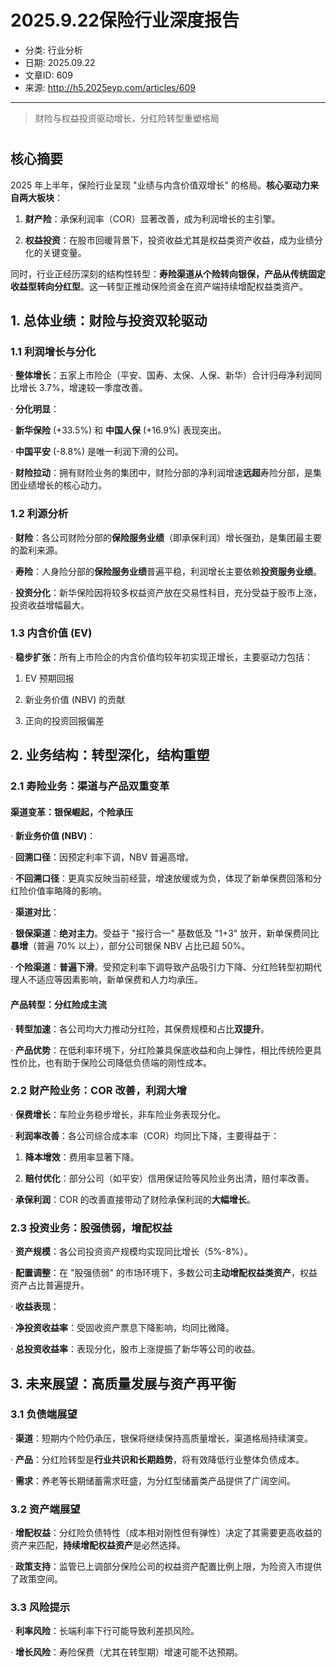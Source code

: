 # 2025.9.22保险行业深度报告

- 分类: 行业分析
- 日期: 2025.09.22
- 文章ID: 609
- 来源: http://h5.2025eyp.com/articles/609

---

> 财险与权益投资驱动增长，分红险转型重塑格局

# 

## **核心摘要**

2025 年上半年，保险行业呈现 "业绩与内含价值双增长" 的格局。**核心驱动力来自两大板块**：

00001. **财产险**：承保利润率（COR）显著改善，成为利润增长的主引擎。

00002. **权益投资**：在股市回暖背景下，投资收益尤其是权益类资产收益，成为业绩分化的关键变量。

同时，行业正经历深刻的结构性转型：**寿险渠道从个险转向银保，产品从传统固定收益型转向分红型**。这一转型正推动保险资金在资产端持续增配权益类资产。

## **1. 总体业绩：财险与投资双轮驱动**

### **1.1 利润增长与分化**

· **整体增长**：五家上市险企（平安、国寿、太保、人保、新华）合计归母净利润同比增长 3.7%，增速较一季度改善。

· **分化明显**：

· **新华保险** (+33.5%) 和 **中国人保** (+16.9%) 表现突出。

· **中国平安** (-8.8%) 是唯一利润下滑的公司。

· **财险拉动**：拥有财险业务的集团中，财险分部的净利润增速**远超**寿险分部，是集团业绩增长的核心动力。

### **1.2 利源分析**

· **财险**：各公司财险分部的**保险服务业绩**（即承保利润）增长强劲，是集团最主要的盈利来源。

· **寿险**：人身险分部的**保险服务业绩**普遍平稳，利润增长主要依赖**投资服务业绩**。

· **投资分化**：新华保险因将较多权益资产放在交易性科目，充分受益于股市上涨，投资收益增幅最大。

### **1.3 内含价值 (EV)**

· **稳步扩张**：所有上市险企的内含价值均较年初实现正增长，主要驱动力包括：

00001. EV 预期回报

00002. 新业务价值 (NBV) 的贡献

00003. 正向的投资回报偏差

## **2. 业务结构：转型深化，结构重塑**

### **2.1 寿险业务：渠道与产品双重变革**

#### **渠道变革：银保崛起，个险承压**

· **新业务价值 (NBV)**：

· **回溯口径**：因预定利率下调，NBV 普遍高增。

· **不回溯口径**：更真实反映当前经营，增速放缓或为负，体现了新单保费回落和分红险价值率略降的影响。

· **渠道对比**：

· **银保渠道**：**绝对主力**。受益于 "报行合一" 基数低及 "1+3" 放开，新单保费同比**暴增**（普遍 70% 以上），部分公司银保 NBV 占比已超 50%。

· **个险渠道**：**普遍下滑**。受预定利率下调导致产品吸引力下降、分红险转型初期代理人不适应等因素影响，新单保费和人力均承压。

#### **产品转型：分红险成主流**

· **转型加速**：各公司均大力推动分红险，其保费规模和占比**双提升**。

· **产品优势**：在低利率环境下，分红险兼具保底收益和向上弹性，相比传统险更具性价比，也有助于保险公司降低负债端的刚性成本。

### **2.2 财产险业务：COR 改善，利润大增**

· **保费增长**：车险业务稳步增长，非车险业务表现分化。

· **利润率改善**：各公司综合成本率（COR）均同比下降，主要得益于：

00001. **降本增效**：费用率显著下降。

00002. **赔付优化**：部分公司（如平安）信用保证险等风险业务出清，赔付率改善。

· **承保利润**：COR 的改善直接带动了财险承保利润的**大幅增长**。

### **2.3 投资业务：股强债弱，增配权益**

· **资产规模**：各公司投资资产规模均实现同比增长（5%-8%）。

· **配置调整**：在 "股强债弱" 的市场环境下，多数公司**主动增配权益类资产**，权益资产占比普遍提升。

· **收益表现**：

· **净投资收益率**：受固收资产票息下降影响，均同比微降。

· **总投资收益率**：表现分化，股市上涨提振了新华等公司的收益。

## **3. 未来展望：高质量发展与资产再平衡**

### **3.1 负债端展望**

· **渠道**：短期内个险仍承压，银保将继续保持高质量增长，渠道格局持续演变。

· **产品**：分红险转型是**行业共识和长期趋势**，将有效降低行业整体负债成本。

· **需求**：养老等长期储蓄需求旺盛，为分红型储蓄类产品提供了广阔空间。

### **3.2 资产端展望**

· **增配权益**：分红险负债特性（成本相对刚性但有弹性）决定了其需要更高收益的资产来匹配，**持续增配权益资产**是必然选择。

· **政策支持**：监管已上调部分保险公司的权益资产配置比例上限，为险资入市提供了政策空间。

### **3.3 风险提示**

· **利率风险**：长端利率下行可能导致利差损风险。

· **增长风险**：寿险保费（尤其在转型期）增速可能不达预期。
